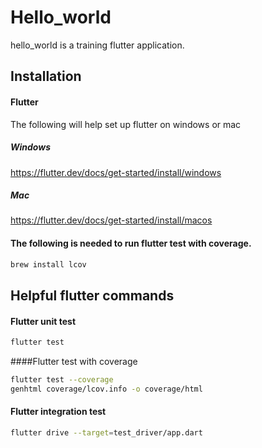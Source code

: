 # Hello_world

hello_world is a training flutter application.

## Installation

#### Flutter
The following will help set up flutter on windows or mac

##### Windows
https://flutter.dev/docs/get-started/install/windows

##### Mac
https://flutter.dev/docs/get-started/install/macos

#### The following is needed to run flutter test with coverage.
```bash
brew install lcov
```
## Helpful flutter commands

#### Flutter unit test
```bash
flutter test
```

####Flutter test with coverage
```bash
flutter test --coverage
genhtml coverage/lcov.info -o coverage/html
```

#### Flutter integration test
```bash 
flutter drive --target=test_driver/app.dart
```



